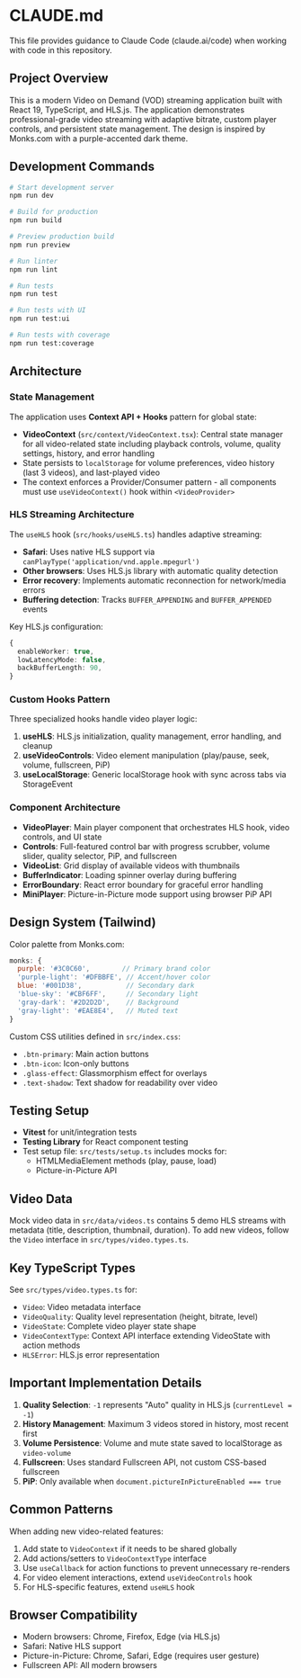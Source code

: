 # CLAUDE.md

This file provides guidance to Claude Code (claude.ai/code) when working with code in this repository.

## Project Overview

This is a modern Video on Demand (VOD) streaming application built with React 19, TypeScript, and HLS.js. The application demonstrates professional-grade video streaming with adaptive bitrate, custom player controls, and persistent state management. The design is inspired by Monks.com with a purple-accented dark theme.

## Development Commands

```bash
# Start development server
npm run dev

# Build for production
npm run build

# Preview production build
npm run preview

# Run linter
npm run lint

# Run tests
npm run test

# Run tests with UI
npm run test:ui

# Run tests with coverage
npm run test:coverage
```

## Architecture

### State Management

The application uses **Context API + Hooks** pattern for global state:

- **VideoContext** (`src/context/VideoContext.tsx`): Central state manager for all video-related state including playback controls, volume, quality settings, history, and error handling
- State persists to `localStorage` for volume preferences, video history (last 3 videos), and last-played video
- The context enforces a Provider/Consumer pattern - all components must use `useVideoContext()` hook within `<VideoProvider>`

### HLS Streaming Architecture

The `useHLS` hook (`src/hooks/useHLS.ts`) handles adaptive streaming:

- **Safari**: Uses native HLS support via `canPlayType('application/vnd.apple.mpegurl')`
- **Other browsers**: Uses HLS.js library with automatic quality detection
- **Error recovery**: Implements automatic reconnection for network/media errors
- **Buffering detection**: Tracks `BUFFER_APPENDING` and `BUFFER_APPENDED` events

Key HLS.js configuration:
```typescript
{
  enableWorker: true,
  lowLatencyMode: false,
  backBufferLength: 90,
}
```

### Custom Hooks Pattern

Three specialized hooks handle video player logic:

1. **useHLS**: HLS.js initialization, quality management, error handling, and cleanup
2. **useVideoControls**: Video element manipulation (play/pause, seek, volume, fullscreen, PiP)
3. **useLocalStorage**: Generic localStorage hook with sync across tabs via StorageEvent

### Component Architecture

- **VideoPlayer**: Main player component that orchestrates HLS hook, video controls, and UI state
- **Controls**: Full-featured control bar with progress scrubber, volume slider, quality selector, PiP, and fullscreen
- **VideoList**: Grid display of available videos with thumbnails
- **BufferIndicator**: Loading spinner overlay during buffering
- **ErrorBoundary**: React error boundary for graceful error handling
- **MiniPlayer**: Picture-in-Picture mode support using browser PiP API

## Design System (Tailwind)

Color palette from Monks.com:

```javascript
monks: {
  purple: '#3C0C60',        // Primary brand color
  'purple-light': '#DFBBFE', // Accent/hover color
  blue: '#001D38',           // Secondary dark
  'blue-sky': '#CBF6FF',     // Secondary light
  'gray-dark': '#2D2D2D',    // Background
  'gray-light': '#EAE8E4',   // Muted text
}
```

Custom CSS utilities defined in `src/index.css`:
- `.btn-primary`: Main action buttons
- `.btn-icon`: Icon-only buttons
- `.glass-effect`: Glassmorphism effect for overlays
- `.text-shadow`: Text shadow for readability over video

## Testing Setup

- **Vitest** for unit/integration tests
- **Testing Library** for React component testing
- Test setup file: `src/tests/setup.ts` includes mocks for:
  - HTMLMediaElement methods (play, pause, load)
  - Picture-in-Picture API

## Video Data

Mock video data in `src/data/videos.ts` contains 5 demo HLS streams with metadata (title, description, thumbnail, duration). To add new videos, follow the `Video` interface in `src/types/video.types.ts`.

## Key TypeScript Types

See `src/types/video.types.ts` for:
- `Video`: Video metadata interface
- `VideoQuality`: Quality level representation (height, bitrate, level)
- `VideoState`: Complete video player state shape
- `VideoContextType`: Context API interface extending VideoState with action methods
- `HLSError`: HLS.js error representation

## Important Implementation Details

1. **Quality Selection**: `-1` represents "Auto" quality in HLS.js (`currentLevel = -1`)
2. **History Management**: Maximum 3 videos stored in history, most recent first
3. **Volume Persistence**: Volume and mute state saved to localStorage as `video-volume`
4. **Fullscreen**: Uses standard Fullscreen API, not custom CSS-based fullscreen
5. **PiP**: Only available when `document.pictureInPictureEnabled === true`

## Common Patterns

When adding new video-related features:
1. Add state to `VideoContext` if it needs to be shared globally
2. Add actions/setters to `VideoContextType` interface
3. Use `useCallback` for action functions to prevent unnecessary re-renders
4. For video element interactions, extend `useVideoControls` hook
5. For HLS-specific features, extend `useHLS` hook

## Browser Compatibility

- Modern browsers: Chrome, Firefox, Edge (via HLS.js)
- Safari: Native HLS support
- Picture-in-Picture: Chrome, Safari, Edge (requires user gesture)
- Fullscreen API: All modern browsers
